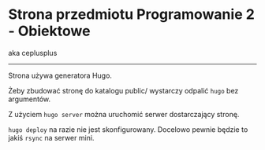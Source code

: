 # Strona przedmiotu Programowanie 2 - Obiektowe
aka ceplusplus

-----

Strona używa generatora Hugo.

Żeby zbudować stronę do katalogu public/ wystarczy odpalić `hugo` bez argumentów. 

Z użyciem `hugo server` można uruchomić serwer dostarczający stronę.

`hugo deploy` na razie nie jest skonfigurowany. Docelowo pewnie będzie to jakiś `rsync` na serwer mini.

